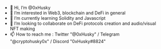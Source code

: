 - 👋 Hi, I’m @0xHusky
- 👀 I’m interested in Web3, blockchain and DeFi in general
- 🌱 I’m currently learning Solidity and Javascript
- 💞️ I’m looking to collaborate on DeFi protocols creation and audio/visual NFT making
- 📫 How to reach me : Twitter "@0xHusky" / Telegram "@cryptohusky0x" / Discord "0xHusky#8824"

<!---
0xHusky/0xHusky is a ✨ special ✨ repository because its `README.md` (this file) appears on your GitHub profile.
You can click the Preview link to take a look at your changes.
--->
